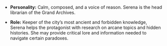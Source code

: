 - **Personality:** Calm, composed, and a voice of reason. Serena is the head librarian of the Grand Archives.

- **Role:** Keeper of the city’s most ancient and forbidden knowledge, Serena helps the protagonist with research on arcane topics and hidden histories. She may provide critical lore and information needed to navigate certain paradoxes.